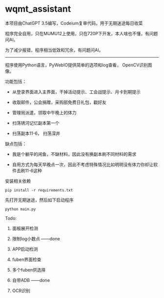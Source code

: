 # wqmt_assistant

本项目由ChatGPT 3.5编写，Codeium复审代码，用于无期迷途每日收菜

程序完全自用，只在MUMU12上使用，只在720P下开发，本人啥也不懂，有问题问AI。

为了减少报错，程序相当低效和冗余，有问题问AI。

---

程序使用Python语言，PyWebIO提供简单的选项和log查看， OpenCV识别图像。

功能包括：

- 从登录界面进入主界面，干掉活动提示、工会战提示、月卡到期提示

- 收取邮件，公会捐赠，采购部免费日礼包，戳好友

- 管理局派遣，领取中午晚上的体力

- 扫荡锈河记忆副本第一个

- 扫荡副本11-6， 扫荡深井

缺点包括：

- 我是个躺平的闲鱼，不缺材料，因此没有换副本刷不同材料的需求

- 自用方式为每天早晚点一次，因此不考虑特殊情况比如明明没有体力你却让软件去刷11-6这种

安装相关依赖

```
pip install -r requirements.txt
```

先打开无期迷途，然后如下启动程序

```
python main.py
```

Todo:

1. 面板展开检测

2. 限制log小数点 ——done

3. APP启动检测

4. fuben界面检查

5. 多个fuben供选择

6. 自带ADB ——done

7. OCR识别